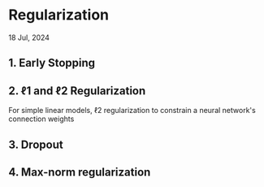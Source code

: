 # Regularization

18 Jul, 2024
## 1. Early Stopping
## 2. $\ell 1$ and $\ell 2$ Regularization

For simple linear models, $\ell 2$ regularization to constrain a neural network's connection weights 
## 3. Dropout
## 4. Max-norm regularization